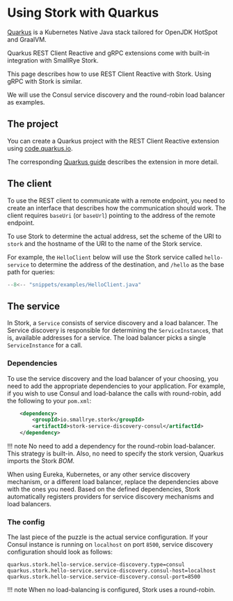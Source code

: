 # Using Stork with Quarkus

[Quarkus](https://quarkus.io) is a Kubernetes Native Java stack tailored for OpenJDK HotSpot and GraalVM.

Quarkus REST Client Reactive and gRPC extensions come with built-in integration with SmallRye Stork.

This page describes how to use REST Client Reactive with Stork. Using gRPC with Stork is similar.

We will use the Consul service discovery and the round-robin load balancer as examples.

## The project

You can create a Quarkus project with the REST Client Reactive extension using [code.quarkus.io](https://code.quarkus.io).

The corresponding [Quarkus guide](https://quarkus.io/guides/rest-client-reactive) describes the extension in more detail.

## The client

To use the REST client to communicate with a remote endpoint, you need to create an interface that describes how the communication should work.
The client requires `baseUri` (or `baseUrl`) pointing to the address of the remote endpoint.

To use Stork to determine the actual address, set the scheme of the URI to `stork` and the hostname of the URI to the name of the Stork service.


For example, the `HelloClient` below will use the Stork service called `hello-service` to determine the address of the destination, and `/hello` as the base path for queries:
```java linenums="1"
--8<-- "snippets/examples/HelloClient.java"
```

## The service
In Stork, a `Service` consists of service discovery and a load balancer. 
The Service discovery is responsible for determining the `ServiceInstance`s, that is, available addresses for a service. 
The load balancer picks a single `ServiceInstance` for a call.

### Dependencies
To use the service discovery and the load balancer of your choosing, you need to add the appropriate dependencies to your application. 
For example, if you wish to use Consul and load-balance the calls with round-robin, add the following to your `pom.xml`:

```xml
    <dependency>
        <groupId>io.smallrye.stork</groupId>
        <artifactId>stork-service-discovery-consul</artifactId>
    </dependency>
```

!!! note
    No need to add a dependency for the round-robin load-balancer. This strategy is built-in.
    Also, no need to specify the stork version, Quarkus imports the Stork _BOM_.


When using Eureka, Kubernetes, or any other service discovery mechanism, or a different load balancer, replace the dependencies above with the ones you need.
Based on the defined dependencies, Stork automatically registers providers for service discovery mechanisms and load balancers.

### The config
The last piece of the puzzle is the actual service configuration. 
If your Consul instance is running on `localhost` on port `8500`, service discovery configuration should look as follows:

```properties
quarkus.stork.hello-service.service-discovery.type=consul
quarkus.stork.hello-service.service-discovery.consul-host=localhost
quarkus.stork.hello-service.service-discovery.consul-port=8500
```

!!! note
    When no load-balancing is configured, Stork uses a round-robin.
